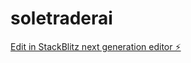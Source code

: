 # soletraderai

[Edit in StackBlitz next generation editor ⚡️](https://stackblitz.com/~/github.com/pomasco/soletraderai)